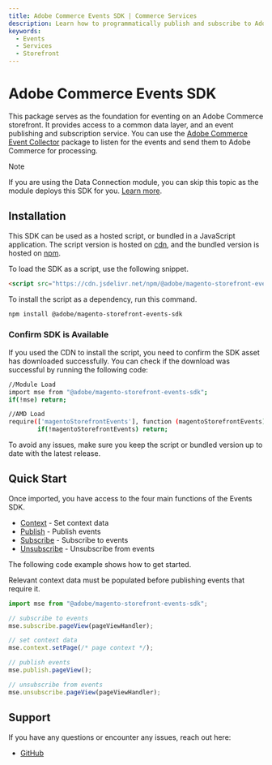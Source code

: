 ```yaml
---
title: Adobe Commerce Events SDK | Commerce Services
description: Learn how to programmatically publish and subscribe to Adobe Commerce storefront events.
keywords:
  - Events
  - Services
  - Storefront
---
```


# Adobe Commerce Events SDK

This package serves as the foundation for eventing on an Adobe Commerce storefront. It provides access to a common data layer, and an event publishing and subscription service. You can use the [Adobe Commerce Event Collector](../collector/index.md) package to listen for the events and send them to Adobe Commerce for processing.

>[!NOTE]
>
>If you are using the Data Connection module, you can skip this topic as the module deploys this SDK for you. [Learn more](https://experienceleague.adobe.com/en/docs/commerce/data-connection/fundamentals/connect-data#data-collection).

## Installation

This SDK can be used as a hosted script, or bundled in a JavaScript application. The script version is hosted on [cdn](https://cdn.jsdelivr.net/npm/@adobe/magento-storefront-events-sdk@1/dist/index.js), and the bundled version is hosted on [npm](https://www.npmjs.com/package/@adobe/magento-storefront-events-sdk).

To load the SDK as a script, use the following snippet.

```html
<script src="https://cdn.jsdelivr.net/npm/@adobe/magento-storefront-events-sdk@1/dist/index.js"></script>
```

To install the script as a dependency, run this command.

```bash
npm install @adobe/magento-storefront-events-sdk
```

### Confirm SDK is Available

If you used the CDN to install the script, you need to confirm the SDK asset has downloaded successfully. You can check if the download was successful by running the following code:

```bash
//Module Load
import mse from "@adobe/magento-storefront-events-sdk";
if(!mse) return;

//AMD Load
require(['magentoStorefrontEvents'], function (magentoStorefrontEvents) {
        if(!magentoStorefrontEvents) return; 
```

<InlineAlert variant="info" slots="text"/>

To avoid any issues, make sure you keep the script or bundled version up to date with the latest release.

## Quick Start

Once imported, you have access to the four main functions of the Events SDK.

-  [Context](context.md) - Set context data
-  [Publish](publish.md) - Publish events
-  [Subscribe](subscribe.md) - Subscribe to events
-  [Unsubscribe](unsubscribe.md) - Unsubscribe from events

The following code example shows how to get started.

<InlineAlert variant="warning" slots="text" />

Relevant context data must be populated before publishing events that require it.

```javascript
import mse from "@adobe/magento-storefront-events-sdk";

// subscribe to events
mse.subscribe.pageView(pageViewHandler);

// set context data
mse.context.setPage(/* page context */);

// publish events
mse.publish.pageView();

// unsubscribe from events
mse.unsubscribe.pageView(pageViewHandler);
```

## Support

If you have any questions or encounter any issues, reach out here:

-  [GitHub](https://github.com/adobe/commerce-events)
